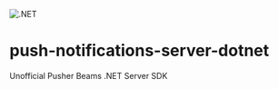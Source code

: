 ![.NET](https://github.com/juliofuentescerrada/push-notifications-server-dotnet/workflows/.NET/badge.svg)

# push-notifications-server-dotnet 

Unofficial Pusher Beams .NET Server SDK
